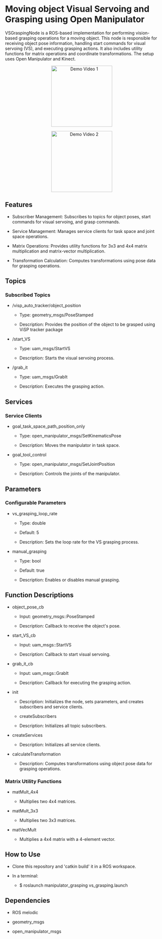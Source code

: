 # Moving object Visual Servoing and Grasping using Open Manipulator

VSGraspingNode is a ROS-based implementation for performing vision-based grasping operations for a moving object. This node is responsible for receiving object pose information, handling start commands for visual servoing (VS), and executing grasping actions. It also includes utility functions for matrix operations and coordinate transformations. The setup uses Open Manipulator and Kinect.

<p align="center">
  <img src="videos/0.5 s.gif" alt="Demo Video 1" width="200"/>
</p>

<p align="center">
  <img src="videos/grasping1.gif" alt="Demo Video 2" width="200"/>
</p>

## Features

- Subscriber Management: Subscribes to topics for object poses, start commands for visual servoing, and grasp commands.

- Service Management: Manages service clients for task space and joint space operations.

- Matrix Operations: Provides utility functions for 3x3 and 4x4 matrix multiplication and matrix-vector multiplication.

- Transformation Calculation: Computes transformations using pose data for grasping operations.

## Topics

### Subscribed Topics

- /visp_auto_tracker/object_position

  - Type: geometry_msgs/PoseStamped

  - Description: Provides the position of the object to be grasped using ViSP tracker package

- /start_VS

  - Type: uam_msgs/StartVS

  - Description: Starts the visual servoing process.

- /grab_it

  - Type: uam_msgs/GrabIt

  - Description: Executes the grasping action.

## Services

### Service Clients

- goal_task_space_path_position_only

  - Type: open_manipulator_msgs/SetKinematicsPose

  - Description: Moves the manipulator in task space.

- goal_tool_control

  - Type: open_manipulator_msgs/SetJointPosition

  - Description: Controls the joints of the manipulator.

## Parameters

### Configurable Parameters

- vs_grasping_loop_rate

  - Type: double

  - Default: 5

  - Description: Sets the loop rate for the VS grasping process.

- manual_grasping

  - Type: bool

  - Default: true

  - Description: Enables or disables manual grasping.

## Function Descriptions

- object_pose_cb

  - Input: geometry_msgs::PoseStamped

  - Description: Callback to receive the object's pose.

- start_VS_cb

  - Input: uam_msgs::StartVS

  - Description: Callback to start visual servoing.

- grab_it_cb

  - Input: uam_msgs::GrabIt

  - Description: Callback for executing the grasping action.

- init

  - Description: Initializes the node, sets parameters, and creates subscribers and service clients.

  - createSubscribers

  - Description: Initializes all topic subscribers.

- createServices

  - Description: Initializes all service clients.

- calculateTransformation

  - Description: Computes transformations using object pose data for grasping operations.

### Matrix Utility Functions

- matMult_4x4

  - Multiplies two 4x4 matrices.

- matMult_3x3

  - Multiplies two 3x3 matrices.

- matVecMult

  - Multiplies a 4x4 matrix with a 4-element vector.

## How to Use

- Clone this repository and 'catkin build' it in a ROS workspace.

- In a terminal:
  - $ roslaunch manipulator_grasping vs_grasping.launch

## Dependencies

- ROS melodic

- geometry_msgs

- open_manipulator_msgs
